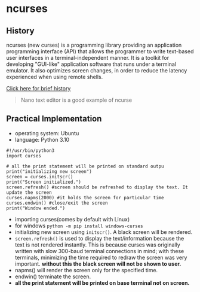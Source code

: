 # ncurses

## History

ncurses (new curses) is a programming library providing an application programming interface (API) that allows the programmer to write text-based user interfaces in a terminal-independent manner. It is a toolkit for developing "GUI-like" application software that runs under a terminal emulator. It also optimizes screen changes, in order to reduce the latency experienced when using remote shells.

[Click here for brief history](https://tldp.org/HOWTO/NCURSES-Programming-HOWTO/intro.html)

> Nano text editor is a good example of ncurse

## Practical Implementation

- operating system: Ubuntu
- language: Python 3.10

```
#!/usr/bin/python3
import curses

# all the print statement will be printed on standard outpu
print("initializing new screen")
screen = curses.initscr()
print("Screen initialized.")
screen.refresh() #screen should be refreshed to display the text. It update the screen
curses.napms(2000) #it holds the screen for particular time
curses.endwin() #close/exit the screen
print("Window ended.")
```

- importing curses(comes by default with Linux)
- for windows `python -m pip install windows-curses`
- initializing new screen using `initscr()`. A black screen will be rendered.
- `screen.refresh()` is used to display the text/information because the text is not rendered instantly. This is because curses was originally written with slow 300-baud terminal connections in mind; with these terminals, minimizing the time required to redraw the screen was very important. **without this the black screen will not be shown to user.**
- napms() will render the screen only for the specified time.
- endwin() terminate the screen.
- **all the print statement will be printed on base terminal not on screen.**
